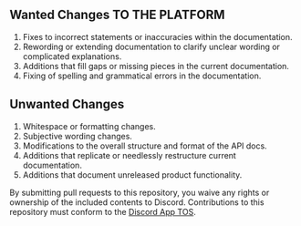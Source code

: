 ## Wanted Changes TO THE PLATFORM

1. Fixes to incorrect statements or inaccuracies within the documentation.
1. Rewording or extending documentation to clarify unclear wording or complicated explanations.
1. Additions that fill gaps or missing pieces in the current documentation.
1. Fixing of spelling and grammatical errors in the documentation.

## Unwanted Changes

1. Whitespace or formatting changes.
1. Subjective wording changes.
1. Modifications to the overall structure and format of the API docs.
1. Additions that replicate or needlessly restructure current documentation.
1. Additions that document unreleased product functionality.

By submitting pull requests to this repository, you waive any rights or ownership of the included contents to Discord. Contributions to this repository must conform to the [Discord App TOS](https://discord.com/terms).
